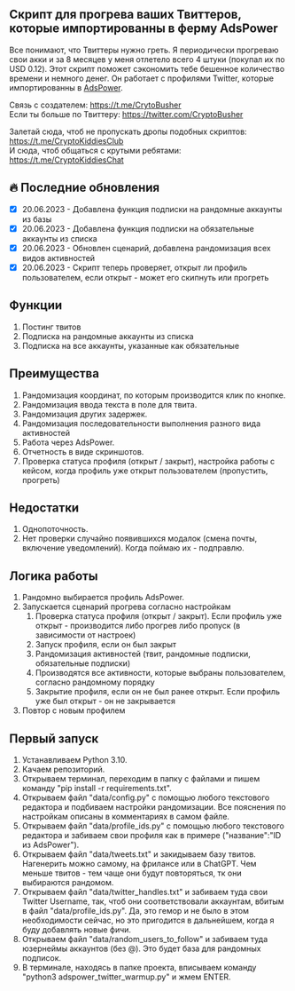 ## Скрипт для прогрева ваших Твиттеров, которые импортированны в ферму AdsPower
Все понимают, что Твиттеры нужно греть. Я периодически прогреваю свои акки и за 8 месяцев у меня отлетело всего 4 штуки (покупал их по USD 0.12). Этот скрипт поможет сэкономить тебе бешенное количество времени и немного денег. Он работает с профилями Twitter, которые импортированны в [AdsPower](https://share.adspower.net/Btc9YYgpiyJxhmW).

Связь с создателем: https://t.me/CrytoBusher <br>
Если ты больше по Твиттеру: https://twitter.com/CryptoBusher <br>

Залетай сюда, чтоб не пропускать дропы подобных скриптов: https://t.me/CryptoKiddiesClub <br>
И сюда, чтоб общаться с крутыми ребятами: https://t.me/CryptoKiddiesChat <br>

## 🔥 Последние обновления
- [x] 20.06.2023 - Добавлена функция подписки на рандомные аккаунты из базы <br>
- [x] 20.06.2023 - Добавлена функция подписки на обязательные аккаунты из списка <br>
- [x] 20.06.2023 - Обновлен сценарий, добавлена рандомизация всех видов активностей <br>
- [x] 20.06.2023 - Скрипт теперь проверяет, открыт ли профиль пользователем, если открыт - может его скипнуть или прогреть <br>

## Функции
1. Постинг твитов
2. Подписка на рандомные аккаунты из списка
3. Подписка на все аккаунты, указанные как обязательные

## Преимущества
1. Рандомизация координат, по которым производится клик по кнопке.
2. Рандомизация ввода текста в поле для твита.
3. Рандомизация других задержек.
4. Рандомизация последовательности выполнения разного вида активностей
5. Работа через AdsPower.
6. Отчетность в виде скриншотов.
7. Проверка статуса профиля (открыт / закрыт), настройка работы с кейсом, когда профиль уже открыт пользователем (пропустить, прогреть)

## Недостатки
1. Однопоточность.
2. Нет проверки случайно появившихся модалок (смена почты, включение уведомлений). Когда поймаю их - подправлю.

## Логика работы
1. Рандомно выбирается профиль AdsPower.
2. Запускается сценарий прогрева согласно настройкам
   1. Проверка статуса профиля (открыт / закрыт). Если профиль уже открыт - производится либо прогрев либо пропуск (в зависимости от настроек)
   2. Запуск профиля, если он был закрыт
   3. Рандомизация активностей (твит, рандомные подписки, обязательные подписки)
   4. Производятся все активности, которые выбраны пользователем, согласно рандомному порядку
   5. Закрытие профиля, если он не был ранее открыт. Если профиль уже был открыт - он не закрывается
3. Повтор с новым профилем

## Первый запуск
1. Устанавливаем Python 3.10.
2. Качаем репозиторий.
3. Открываем терминал, переходим в папку с файлами и пишем команду "pip install -r requirements.txt".
4. Открываем файл "data/config.py" с помощью любого текстового редактора и подбиваем настройки рандомизации. Все пояснения по настройкам описаны в комментариях в самом файле.
5. Открываем файл "data/profile_ids.py" с помощью любого текстового редактора и забиваем свои профиля как в примере ("название":"ID из AdsPower").
6. Открываем файл "data/tweets.txt" и закидываем базу твитов. Нагенерить можно самому, на фрилансе или в ChatGPT. Чем меньше твитов - тем чаще они будут повторяться, тк они выбираются рандомом.
7. Открываем файл "data/twitter_handles.txt" и забиваем туда свои Twitter Username, так, чтоб они соответствовали аккаунтам, вбитым в файл "data/profile_ids.py". Да, это гемор и не было в этом необходимости сейчас, но это пригодится в дальнейшем, когда я буду добавлять новые фичи.
8. Открываем файл "data/random_users_to_follow" и забиваем туда юзернеймы аккаунтов (без @). Это будет база для рандомных подписок.
9. В терминале, находясь в папке проекта, вписываем команду "python3 adspower_twitter_warmup.py" и жмем ENTER.
